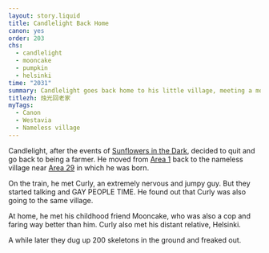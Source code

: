```yaml
---
layout: story.liquid
title: Candlelight Back Home
canon: yes
order: 203
chs:
  - candlelight
  - mooncake
  - pumpkin
  - helsinki
time: "2031"
summary: Candlelight goes back home to his little village, meeting a more-than-friend along the way. Incidents happen.
titlezh: 烛光回老家
myTags:
  - Canon
  - Westavia
  - Nameless village
---
```


Candlelight, after the events of [Sunflowers in the Dark](/stories/sunflowers-in-the-dark/), decided to quit and go back to being a farmer. He moved from [Area 1](/world/westavia/area-1/) back to the nameless village near [Area 29](/world/westavia/area-29/) in which he was born.

On the train, he met Curly, an extremely nervous and jumpy guy. But they started talking and GAY PEOPLE TIME. He found out that Curly was also going to the same village.

At home, he met his childhood friend Mooncake, who was also a cop and faring way better than him. Curly also met his distant relative, Helsinki.

A while later they dug up 200 skeletons in the ground and freaked out.

